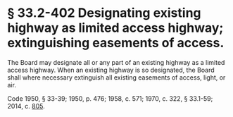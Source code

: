 # § 33.2-402 Designating existing highway as limited access highway; extinguishing easements of access.

<p>The Board may designate all or any part of an existing highway as a limited access highway. When an existing highway is so designated, the Board shall where necessary extinguish all existing easements of access, light, or air.</p><p>Code 1950, § 33-39; 1950, p. 476; 1958, c. 571; 1970, c. 322, § 33.1-59; 2014, c. <a href='http://lis.virginia.gov/cgi-bin/legp604.exe?141+ful+CHAP0805'>805</a>.</p>